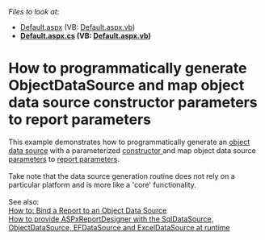 <!-- default file list -->
*Files to look at*:

* [Default.aspx](./CS/WebApplication1/Default.aspx) (VB: [Default.aspx.vb](./VB/WebApplication1/Default.aspx.vb))
* **[Default.aspx.cs](./CS/WebApplication1/Default.aspx.cs) (VB: [Default.aspx.vb](./VB/WebApplication1/Default.aspx.vb))**
<!-- default file list end -->
# How to programmatically generate ObjectDataSource and map object data source constructor parameters to report parameters


This example demonstrates how to programmatically generate an <a href="https://documentation.devexpress.com/#CoreLibraries/clsDevExpressDataAccessObjectBindingObjectDataSourcetopic">object data source</a> with a parameterized <a href="https://documentation.devexpress.com/#CoreLibraries/DevExpressDataAccessObjectBindingObjectDataSource_Constructortopic">constructor </a>and map object data source <a href="https://documentation.devexpress.com/#CoreLibraries/DevExpressDataAccessObjectBindingObjectDataSource_Parameterstopic">parameters</a> to <a href="https://documentation.devexpress.com/#XtraReports/CustomDocument4812">report parameters</a>. <br><br>Take note that the data source generation routine does not rely on a particular platform and is more like a 'core' functionality. <em><br></em><br>See also:<br><a href="https://documentation.devexpress.com/#XtraReports/CustomDocument17784">How to: Bind a Report to an Object Data Source</a> <br><a href="https://www.devexpress.com/Support/Center/p/T271722">How to provide ASPxReportDesigner with the SqlDataSource, ObjectDataSource, EFDataSource and ExcelDataSource at runtime</a>

<br/>


